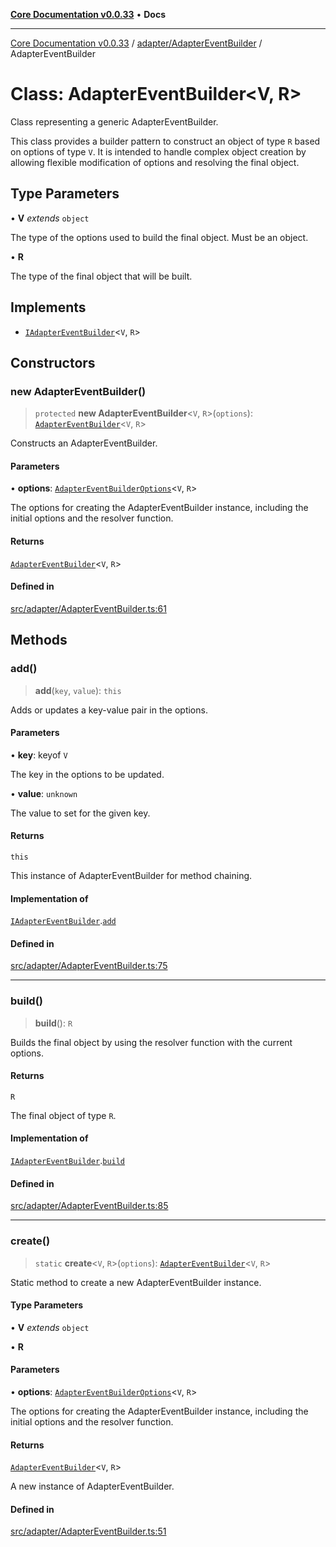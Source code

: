 [**Core Documentation v0.0.33**](../../../README.md) • **Docs**

***

[Core Documentation v0.0.33](../../../modules.md) / [adapter/AdapterEventBuilder](../README.md) / AdapterEventBuilder

# Class: AdapterEventBuilder\<V, R\>

Class representing a generic AdapterEventBuilder.

This class provides a builder pattern to construct an object of type `R` based on options of type `V`.
It is intended to handle complex object creation by allowing flexible modification of options and resolving the final object.

## Type Parameters

• **V** *extends* `object`

The type of the options used to build the final object. Must be an object.

• **R**

The type of the final object that will be built.

## Implements

- [`IAdapterEventBuilder`](../../../definitions/interfaces/IAdapterEventBuilder.md)\<`V`, `R`\>

## Constructors

### new AdapterEventBuilder()

> `protected` **new AdapterEventBuilder**\<`V`, `R`\>(`options`): [`AdapterEventBuilder`](AdapterEventBuilder.md)\<`V`, `R`\>

Constructs an AdapterEventBuilder.

#### Parameters

• **options**: [`AdapterEventBuilderOptions`](../interfaces/AdapterEventBuilderOptions.md)\<`V`, `R`\>

The options for creating the AdapterEventBuilder instance, including the initial options and the resolver function.

#### Returns

[`AdapterEventBuilder`](AdapterEventBuilder.md)\<`V`, `R`\>

#### Defined in

[src/adapter/AdapterEventBuilder.ts:61](https://github.com/stonemjs/core/blob/077f74fd791b5cd8637e1ab41cbefa238af9d384/src/adapter/AdapterEventBuilder.ts#L61)

## Methods

### add()

> **add**(`key`, `value`): `this`

Adds or updates a key-value pair in the options.

#### Parameters

• **key**: keyof `V`

The key in the options to be updated.

• **value**: `unknown`

The value to set for the given key.

#### Returns

`this`

This instance of AdapterEventBuilder for method chaining.

#### Implementation of

[`IAdapterEventBuilder`](../../../definitions/interfaces/IAdapterEventBuilder.md).[`add`](../../../definitions/interfaces/IAdapterEventBuilder.md#add)

#### Defined in

[src/adapter/AdapterEventBuilder.ts:75](https://github.com/stonemjs/core/blob/077f74fd791b5cd8637e1ab41cbefa238af9d384/src/adapter/AdapterEventBuilder.ts#L75)

***

### build()

> **build**(): `R`

Builds the final object by using the resolver function with the current options.

#### Returns

`R`

The final object of type `R`.

#### Implementation of

[`IAdapterEventBuilder`](../../../definitions/interfaces/IAdapterEventBuilder.md).[`build`](../../../definitions/interfaces/IAdapterEventBuilder.md#build)

#### Defined in

[src/adapter/AdapterEventBuilder.ts:85](https://github.com/stonemjs/core/blob/077f74fd791b5cd8637e1ab41cbefa238af9d384/src/adapter/AdapterEventBuilder.ts#L85)

***

### create()

> `static` **create**\<`V`, `R`\>(`options`): [`AdapterEventBuilder`](AdapterEventBuilder.md)\<`V`, `R`\>

Static method to create a new AdapterEventBuilder instance.

#### Type Parameters

• **V** *extends* `object`

• **R**

#### Parameters

• **options**: [`AdapterEventBuilderOptions`](../interfaces/AdapterEventBuilderOptions.md)\<`V`, `R`\>

The options for creating the AdapterEventBuilder instance, including the initial options and the resolver function.

#### Returns

[`AdapterEventBuilder`](AdapterEventBuilder.md)\<`V`, `R`\>

A new instance of AdapterEventBuilder.

#### Defined in

[src/adapter/AdapterEventBuilder.ts:51](https://github.com/stonemjs/core/blob/077f74fd791b5cd8637e1ab41cbefa238af9d384/src/adapter/AdapterEventBuilder.ts#L51)
